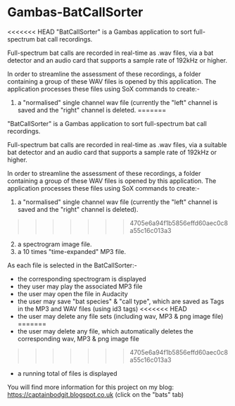 # Gambas-BatCallSorter
<<<<<<< HEAD
"BatCallSorter" is a Gambas application to sort full-spectrum bat call recordings.

Full-spectrum bat calls are recorded in real-time as .wav files, via a bat detector and an audio card that supports a sample rate of 192kHz or higher.

In order to streamline the assessment of these recordings, a folder containing a group of these WAV files is opened by this application. The application processes these files using SoX commands to create:-
1. a "normalised" single channel wav file (currently the "left" channel is saved and the "right" channel is deleted.
=======

"BatCallSorter" is a Gambas application to sort full-spectrum bat call recordings.

Full-spectrum bat calls are recorded in real-time as .wav files, via a suitable bat detector and an audio card that supports a sample rate of 192kHz or higher.

In order to streamline the assessment of these recordings, a folder containing a group of these WAV files is opened by this application. The application processes these files using SoX commands to create:-
1. a "normalised" single channel wav file (currently the "left" channel is saved and the "right" channel is deleted).
>>>>>>> 4705e6a94f1b5856effd60aec0c8a55c16c013a3
2. a spectrogram image file.
3. a 10 times "time-expanded" MP3 file.

As each file is selected in the BatCallSorter:-
 - the corresponding spectrogram is displayed
 - they user may play the associated MP3 file
 - the user may open the file in Audacity
 - the user may save "bat species" & "call type", which are saved as Tags in the MP3 and WAV files (using id3 tags)
<<<<<<< HEAD
 - the user may delete any file sets (including wav, MP3 & png image file)
=======
 - the user may delete any file, which automatically deletes the corresponding wav, MP3 & png image file
>>>>>>> 4705e6a94f1b5856effd60aec0c8a55c16c013a3
 - a running total of files is displayed

You will find more information for this project on my blog: https://captainbodgit.blogspot.co.uk
(click on the "bats" tab)
